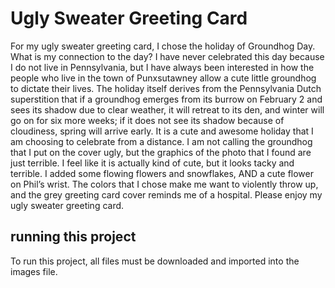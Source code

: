 # Ugly Sweater Greeting Card
  For my ugly sweater greeting card, I chose the holiday of Groundhog Day. What is my connection to the day? I have never celebrated this day because I do not live in Pennsylvania, but I have always been interested in how the people who live in the town of Punxsutawney allow a cute little groundhog to dictate their lives. The holiday itself derives from the Pennsylvania Dutch superstition that if a groundhog emerges from its burrow on February 2 and sees its shadow due to clear weather, it will retreat to its den, and winter will go on for six more weeks; if it does not see its shadow because of cloudiness, spring will arrive early. It is a cute and awesome holiday that I am choosing to celebrate from a distance. I am not calling the groundhog that I put on the cover ugly, but the graphics of the photo that I found are just terrible. I feel like it is actually kind of cute, but it looks tacky and terrible. I added some flowing flowers and snowflakes, AND a cute flower on Phil’s wrist. The colors that I chose make me want to violently throw up, and the grey greeting card cover reminds me of a hospital. Please enjoy my ugly sweater greeting card.

## running this project
  To run this project, all files must be downloaded and imported into the images file.
